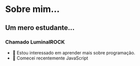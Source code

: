 # Sobre mim...

## Um mero estudante...

### Chamado LuminalROCK

- 👀 Estou interessado em aprender mais sobre programação.
- 🌱 Comecei recentemente JavaScript

<!---
LuminalROCK/LuminalROCK is a ✨ special ✨ repository because its `README.md` (this file) appears on your GitHub profile.
You can click the Preview link to take a look at your changes.
--->
